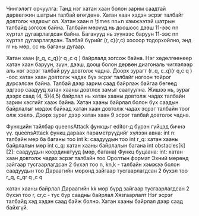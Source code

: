 Чингэлэгт орчуулга:
Танд нэг хатан хаан болон зарим саадтай дөрвөлжин шатрын талбай өгөгдөнө. Хатан хаан хэдэн эсрэг талбайг довтолж чадахыг ол. Хатан хаан n \times nn×n хэмжээтэй шатрын талбайд зогсож байна. Талбайн мөрүүд нь доошоос дээш 11-ээс nn хүртэл дугаарлагдсан байна. Баганууд нь зүүнээс баруун 11-ээс nn хүртэл дугаарлагдсан. Талбай бүрийг (r, c)(r,c) хосоор тодорхойлно, энд rr нь мөр, cc нь баганы дугаар.

Хатан хаан (r_q, c_q)(r q ,c q ) байрлалд зогсож байна. Нэг хөдөлгөөнөөр хатан хаан баруун, зүүн, дээш, доош болон дөрвөн диагональ чиглэлээр аль нэг эсрэг талбай руу довтолж чадна. Доорх зурагт (r_q, c_q)(r q​,c q ) -оос хатан хаан довтолж чадах бүх эсрэг талбайг ногоон тойрог дүрсэлсэн байна. Талбай дээр зарим саад байрлаж байгаа бөгөөд эдгээр саадууд хатан хааны довтлох замыг саатуулна. Жишээ нь, зураг дээрх саад (4, 5)(4,5) байрлал нь хатан хааны довтолж чадах талбайн зарим хэсгийг хааж байна. Хатан хааны байрлал болон бүх саадын байрлалыг мэдэж байхад хатан хаан довтолж чадах эсрэг талбайн тоог олж хэвлэ. Дээрх зураг дээр хатан хаан 9 эсрэг талбай довтолж чадна.

Функцийн тайлбар queensAttack функцыг editor-д бүрэн гүйцэд бичнэ үү. queensAttack функц дараах параметрүүдийг хүлээн авна: int n: талбайн мөр ба баганы тоо int k: саадуудын тоо int r_q: хатан хааны байрлалын мөр int c_q: хатан хааны байрлалын багана int obstacles[k][2]: саадуудын координатууд (мөр, багана) Функц буцаана: int: хатан хаан довтолж чадах эсрэг талбайн тоо Оролтын формат Эхний мөрөнд зайгаар тусгаарлагдсан 2 бүхэл тоо n, kn,k - талбайн хэмжээ болон саадуудын тоо Дараагийн мөрөнд зайгаар тусгаарлагдсан 2 бүхэл тоо r_q, c_qr q​ ,c q

хатан хааны байрлал Дараагийн kk мөр бүрд зайгаар тусгаарлагдсан 2 бүхэл тоо r, cr,c - тус бүр саадны байрлал Хязгаарлалт Нэг эсрэг талбайд хэд хэдэн саад байж болно. Хатан хааны байрлал дээр саад байхгүй.